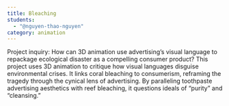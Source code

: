 ```yaml
---
title: Bleaching
students:
  - "@nguyen-thao-nguyen"
category: animation
---
```

Project inquiry: How can 3D animation use advertising’s visual language to repackage ecological disaster as a compelling consumer product? This project uses 3D animation to critique how visual languages disguise environmental crises. It links coral bleaching to consumerism, reframing the tragedy through the cynical lens of advertising. By paralleling toothpaste advertising aesthetics with reef bleaching, it questions ideals of “purity” and “cleansing.”